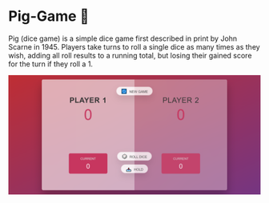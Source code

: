 # Pig-Game 🐷
Pig (dice game) is a simple dice game first described in print by John Scarne in 1945.
Players take turns to roll a single dice as many times as they wish, adding all roll results to a running total, but losing their gained score for the turn if they roll a 1.

<a href="shakiba-vakili.github.io/Pig-Game/">
    <img src="img/screencapture-shakiba-vakili-github-io-Pig-Game-2023-05-25-12_24_39.png" alt="Pig-Game" title="Pig-Game"  />
</a>
